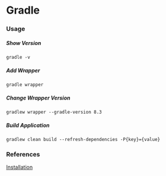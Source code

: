 # Gradle

### Usage

##### Show Version

```
gradle -v
```

##### Add Wrapper

```
gradle wrapper
```

##### Change Wrapper Version

```
gradlew wrapper --gradle-version 8.3
```

##### Build Application

```
gradlew clean build --refresh-dependencies -P{key}={value}
```

### References

[Installation](https://gradle.org/install/)

